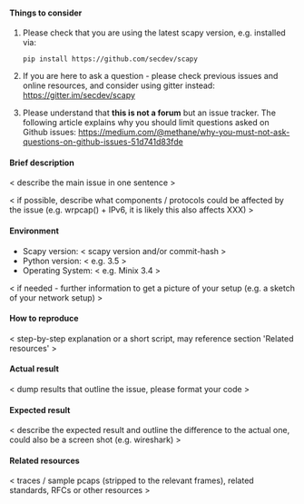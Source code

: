 #### Things to consider

1. Please check that you are using the latest scapy version, e.g. installed via:

   `pip install https://github.com/secdev/scapy`

2. If you are here to ask a question - please check previous issues and online resources, and consider using gitter instead: https://gitter.im/secdev/scapy

3. Please understand that **this is not a forum** but an issue tracker. The following article explains why you should limit questions asked on Github issues: https://medium.com/@methane/why-you-must-not-ask-questions-on-github-issues-51d741d83fde

#### Brief description

< describe the main issue in one sentence >

< if possible, describe what components / protocols could be affected by the issue (e.g. wrpcap() + IPv6, it is likely this also affects XXX) >

#### Environment

- Scapy version: < scapy version and/or commit-hash >
- Python version: < e.g. 3.5 >
- Operating System: < e.g. Minix 3.4 >

< if needed - further information to get a picture of your setup (e.g. a sketch of your network setup) >

#### How to reproduce

< step-by-step explanation or a short script, may reference section 'Related resources' >

#### Actual result

< dump results that outline the issue, please format your code >

#### Expected result

< describe the expected result and outline the difference to the actual one, could also be a screen shot (e.g. wireshark) >

#### Related resources

< traces / sample pcaps (stripped to the relevant frames), related standards, RFCs or other resources >
